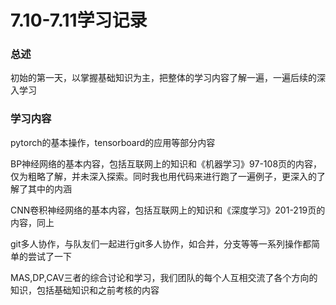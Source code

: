 # 7.10-7.11学习记录

### 总述

初始的第一天，以掌握基础知识为主，把整体的学习内容了解一遍，一遍后续的深入学习

### 学习内容

pytorch的基本操作，tensorboard的应用等部分内容

BP神经网络的基本内容，包括互联网上的知识和《机器学习》97-108页的内容，仅为粗略了解，并未深入探索。同时我也用代码来进行跑了一遍例子，更深入的了解了其中的内涵

CNN卷积神经网络的基本内容，包括互联网上的知识和《深度学习》201-219页的内容，同上

git多人协作，与队友们一起进行git多人协作，如合并，分支等等一系列操作都简单的尝试了一下

MAS,DP,CAV三者的综合讨论和学习，我们团队的每个人互相交流了各个方向的知识，包括基础知识和之前考核的内容